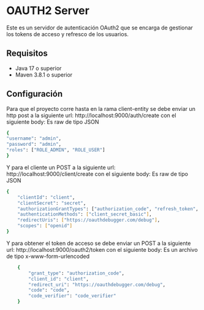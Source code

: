 # OAUTH2 Server
Este es un servidor de autenticación OAuth2 que se encarga de gestionar los tokens de acceso y refresco de los usuarios.

## Requisitos
- Java 17 o superior
- Maven 3.8.1 o superior

## Configuración
Para que el proyecto corre hasta en la rama client-entity se debe enviar un http post a la siguiente url: http://localhost:9000/auth/create con el siguiente body:
Es raw de tipo JSON
```bash
{
"username": "admin",
"password": "admin",
"roles": ["ROLE_ADMIN", "ROLE_USER"]
}   
```

Y para el cliente un POST a la siguiente url: http://localhost:9000/client/create con el siguiente body:
Es raw de tipo JSON
```bash
{
    "clientId": "client",
    "clientSecret": "secret",
    "authorizationGrantTypes": ["authorization_code", "refresh_token", "client_credentials"],
    "authenticationMethods": ["client_secret_basic"],
    "redirectUris": ["https://oauthdebugger.com/debug"],
    "scopes": ["openid"]
}
```

Y para obtener el token de acceso se debe enviar un POST a la siguiente url: http://localhost:9000/oauth2/token con el siguiente body:
Es un archivo de tipo x-www-form-urlencoded
    
```bash
    {
        "grant_type": "authorization_code",
        "client_id": "client",
        "redirect_uri": "https://oauthdebugger.com/debug",
        "code": "code",
        "code_verifier": "code_verifier"
    }
```